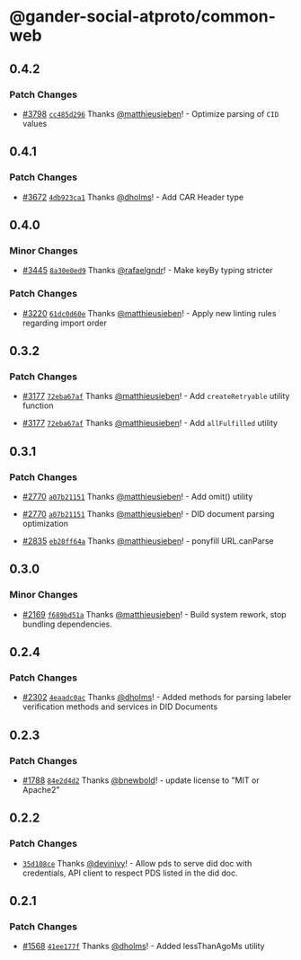 # @gander-social-atproto/common-web

## 0.4.2

### Patch Changes

- [#3798](https://github.com/bluesky-social/atproto/pull/3798) [
  `cc485d296`](https://github.com/bluesky-social/atproto/commit/cc485d29638488928b5efec3d4b0627040589812)
  Thanks [@matthieusieben](https://github.com/matthieusieben)! - Optimize parsing of `CID` values

## 0.4.1

### Patch Changes

- [#3672](https://github.com/bluesky-social/atproto/pull/3672) [
  `4db923ca1`](https://github.com/bluesky-social/atproto/commit/4db923ca1c4fadd31d41c851933659e5186ee144)
  Thanks [@dholms](https://github.com/dholms)! - Add CAR Header type

## 0.4.0

### Minor Changes

- [#3445](https://github.com/bluesky-social/atproto/pull/3445) [
  `8a30e0ed9`](https://github.com/bluesky-social/atproto/commit/8a30e0ed9239cb2037d54fb98e70e8b0cfbc3e39)
  Thanks [@rafaelgndr](https://github.com/rafaelgndr)! - Make keyBy typing stricter

### Patch Changes

- [#3220](https://github.com/bluesky-social/atproto/pull/3220) [
  `61dc0d60e`](https://github.com/bluesky-social/atproto/commit/61dc0d60e19b88c6427a54c6d95a391b5f4da7bd)
  Thanks [@matthieusieben](https://github.com/matthieusieben)! - Apply new linting rules regarding import order

## 0.3.2

### Patch Changes

- [#3177](https://github.com/bluesky-social/atproto/pull/3177) [
  `72eba67af`](https://github.com/bluesky-social/atproto/commit/72eba67af1af8320b5400bcb9319d5c3c8407d99)
  Thanks [@matthieusieben](https://github.com/matthieusieben)! - Add `createRetryable` utility function

- [#3177](https://github.com/bluesky-social/atproto/pull/3177) [
  `72eba67af`](https://github.com/bluesky-social/atproto/commit/72eba67af1af8320b5400bcb9319d5c3c8407d99)
  Thanks [@matthieusieben](https://github.com/matthieusieben)! - Add `allFulfilled` utility

## 0.3.1

### Patch Changes

- [#2770](https://github.com/bluesky-social/atproto/pull/2770) [
  `a07b21151`](https://github.com/bluesky-social/atproto/commit/a07b21151f1850340c4b7797ebb11521b1a6cdf3)
  Thanks [@matthieusieben](https://github.com/matthieusieben)! - Add omit() utility

- [#2770](https://github.com/bluesky-social/atproto/pull/2770) [
  `a07b21151`](https://github.com/bluesky-social/atproto/commit/a07b21151f1850340c4b7797ebb11521b1a6cdf3)
  Thanks [@matthieusieben](https://github.com/matthieusieben)! - DID document parsing optimization

- [#2835](https://github.com/bluesky-social/atproto/pull/2835) [
  `eb20ff64a`](https://github.com/bluesky-social/atproto/commit/eb20ff64a2d8e3061c652e1e247bf9b0fe3c41a6)
  Thanks [@matthieusieben](https://github.com/matthieusieben)! - ponyfill URL.canParse

## 0.3.0

### Minor Changes

- [#2169](https://github.com/bluesky-social/atproto/pull/2169) [
  `f689bd51a`](https://github.com/bluesky-social/atproto/commit/f689bd51a2f4e02d4eca40eb2568a1fcb95494e9)
  Thanks [@matthieusieben](https://github.com/matthieusieben)! - Build system rework, stop bundling dependencies.

## 0.2.4

### Patch Changes

- [#2302](https://github.com/bluesky-social/atproto/pull/2302) [
  `4eaadc0ac`](https://github.com/bluesky-social/atproto/commit/4eaadc0acb6b73b9745dd7a2b929d02e58083ab0)
  Thanks [@dholms](https://github.com/dholms)! - Added methods for parsing labeler verification methods and services in
  DID Documents

## 0.2.3

### Patch Changes

- [#1788](https://github.com/bluesky-social/atproto/pull/1788) [
  `84e2d4d2`](https://github.com/bluesky-social/atproto/commit/84e2d4d2b6694f344d80c18672c78b650189d423)
  Thanks [@bnewbold](https://github.com/bnewbold)! - update license to "MIT or Apache2"

## 0.2.2

### Patch Changes

- [`35d108ce`](https://github.com/bluesky-social/atproto/commit/35d108ce94866ce1b3d147cd0620a0ba1c4ebcd7)
  Thanks [@devinivy](https://github.com/devinivy)! - Allow pds to serve did doc with credentials, API client to respect
  PDS listed in the did doc.

## 0.2.1

### Patch Changes

- [#1568](https://github.com/bluesky-social/atproto/pull/1568) [
  `41ee177f`](https://github.com/bluesky-social/atproto/commit/41ee177f5a440490280d17acd8a89bcddaffb23b)
  Thanks [@dholms](https://github.com/dholms)! - Added lessThanAgoMs utility
